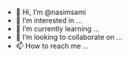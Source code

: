 - 👋 Hi, I’m @nasimsami
- 👀 I’m interested in ...
- 🌱 I’m currently learning ...
- 💞️ I’m looking to collaborate on ...
- 📫 How to reach me ...

<!---
nasimsami/nasimsami is a ✨ special ✨ repository because its `README.md` (this file) appears on your GitHub profile.
You can click the Preview link to take a look at your changes.
--->
